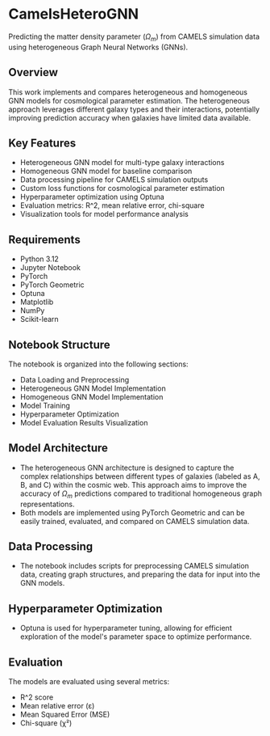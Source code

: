 # CamelsHeteroGNN

Predicting the matter density parameter ($\Omega_m$) from CAMELS simulation data using heterogeneous Graph Neural Networks (GNNs).

## Overview

This work implements and compares heterogeneous and homogeneous GNN models for cosmological parameter estimation. The heterogeneous approach leverages different galaxy types and their interactions, potentially improving prediction accuracy when galaxies have limited data available.

## Key Features

- Heterogeneous GNN model for multi-type galaxy interactions
- Homogeneous GNN model for baseline comparison
- Data processing pipeline for CAMELS simulation outputs
- Custom loss functions for cosmological parameter estimation
- Hyperparameter optimization using Optuna
- Evaluation metrics: R^2, mean relative error, chi-square
- Visualization tools for model performance analysis

## Requirements

- Python 3.12
- Jupyter Notebook
- PyTorch
- PyTorch Geometric
- Optuna
- Matplotlib
- NumPy
- Scikit-learn

## Notebook Structure

The notebook is organized into the following sections:

- Data Loading and Preprocessing
- Heterogeneous GNN Model Implementation
- Homogeneous GNN Model Implementation
- Model Training
- Hyperparameter Optimization
- Model Evaluation
Results Visualization

## Model Architecture

- The heterogeneous GNN architecture is designed to capture the complex relationships between different types of galaxies (labeled as A, B, and C) within the cosmic web. This approach aims to improve the accuracy of $\Omega_m$ predictions compared to traditional homogeneous graph representations.
- Both models are implemented using PyTorch Geometric and can be easily trained, evaluated, and compared on CAMELS simulation data.

## Data Processing
- The notebook includes scripts for preprocessing CAMELS simulation data, creating graph structures, and preparing the data for input into the GNN models.
  
## Hyperparameter Optimization
- Optuna is used for hyperparameter tuning, allowing for efficient exploration of the model's parameter space to optimize performance.
  
## Evaluation
The models are evaluated using several metrics:
- R^2 score
- Mean relative error (ε)
- Mean Squared Error (MSE)
- Chi-square (χ²)
